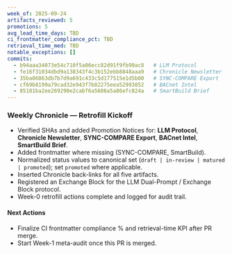 ```yaml
---
week_of: 2025-09-24
artifacts_reviewed: 5
promotions: 5
avg_lead_time_days: TBD
ci_frontmatter_compliance_pct: TBD
retrieval_time_med: TBD
notable_exceptions: []
commits:
  - b94aaa34073e54c710f5a06ecc82d91f9fb99ac8   # LLM Protocol
  - fe16f31034dbd9a138343f4c3b152ebb8848aaa9   # Chronicle Newsletter
  - 35ba06863db7b7d9a691c433c5d177515e1d5b00   # SYNC-COMPARE Export
  - cf69b8199a79cad32e943f7b82275eea52993852   # BACnet Intel
  - 85181ba2ee269290e2cabf6a5686a5a86efc824a   # SmartBuild Brief
---
```


### Weekly Chronicle — Retrofill Kickoff

- Verified SHAs and added Promotion Notices for: **LLM Protocol**, **Chronicle Newsletter**, **SYNC-COMPARE Export**, **BACnet Intel**, **SmartBuild Brief**.
- Added frontmatter where missing (SYNC-COMPARE, SmartBuild).
- Normalized status values to canonical set (`draft | in-review | matured | promoted`); set `promoted` where applicable.
- Inserted Chronicle back-links for all five artifacts.
- Registered an Exchange Block for the LLM Dual-Prompt / Exchange Block protocol.
- Week-0 retrofill actions complete and logged for audit trail.

#### Next Actions
- Finalize CI frontmatter compliance % and retrieval-time KPI after PR merge.
- Start Week-1 meta-audit once this PR is merged.
